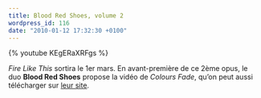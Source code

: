 ```yaml
---
title: Blood Red Shoes, volume 2
wordpress_id: 116
date: "2010-01-12 17:32:30 +0100"
---
```


{% youtube KEgERaXRFgs %}

_Fire Like This_ sortira le 1er mars. En avant-première de ce 2ème opus, le duo
**Blood Red Shoes** propose la vidéo de _Colours Fade_, qu’on peut aussi
télécharger sur [leur site][1].

[1]: https://www.bloodredshoes.co.uk/
